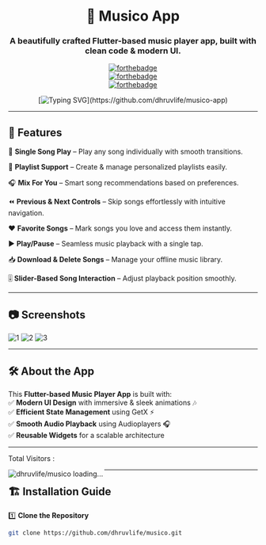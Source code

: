 <div align="center"> 

# 🎵 Musico App  

### A beautifully crafted Flutter-based music player app, built with clean code & modern UI.  

[![forthebadge](https://forthebadge.com/images/badges/built-by-developers.svg)](https://github.com/dhruvlife/musico-app)  
[![forthebadge](https://forthebadge.com/images/badges/made-with-flutter.svg)](https://flutter.dev)  
[![forthebadge](https://forthebadge.com/images/badges/built-for-android.svg)](https://github.com/dhruvlife/musico-app)  

[![Typing SVG](https://readme-typing-svg.demolab.com?font=Comic+Sans+MS&color=F72288&size=30&center=true&vCenter=true&width=600&height=50&lines=Welcome+to+Musico;Enjoy+your+favorite+melodies!)](https://github.com/dhruvlife/musico-app)

</div>

---

## 🚀 Features  

🎵 **Single Song Play** – Play any song individually with smooth transitions.  

📜 **Playlist Support** – Create & manage personalized playlists easily.  

🎧 **Mix For You** – Smart song recommendations based on preferences.  

⏪ **Previous & Next Controls** – Skip songs effortlessly with intuitive navigation.  

❤️ **Favorite Songs** – Mark songs you love and access them instantly.  

▶️ **Play/Pause** – Seamless music playback with a single tap.  

📥 **Download & Delete Songs** – Manage your offline music library.  

🎚 **Slider-Based Song Interaction** – Adjust playback position smoothly.  

---

## 📷 Screenshots  

![1](https://github.com/user-attachments/assets/1c5db697-8cf0-422e-83ba-4e702430ca0b)
![2](https://github.com/user-attachments/assets/9e6272bd-ec86-41c5-94b4-900acc42478e)
![3](https://github.com/user-attachments/assets/83d42966-a523-489a-9b21-faaeed88591e)


---

## 🛠️ About the App  

This **Flutter-based Music Player App** is built with:  
✅ **Modern UI Design** with immersive & sleek animations 🎶  
✅ **Efficient State Management** using GetX ⚡  
✅ **Smooth Audio Playback** using Audioplayers 🎧  
✅ **Reusable Widgets** for a scalable architecture  

---

Total Visitors : 

<img align="left" src="https://github.com/dhruvlife/musico" alt="dhruvlife/musico loading...">


---


## 🏗 Installation Guide  

1️⃣ **Clone the Repository**  
```sh
git clone https://github.com/dhruvlife/musico.git


